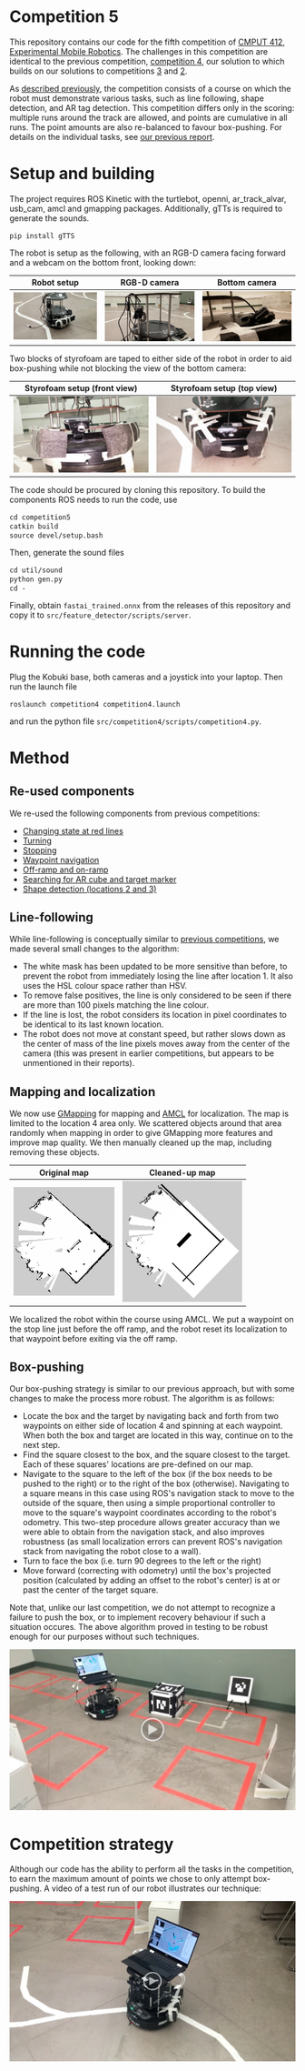 # Competition 5

This repository contains our code for the fifth competition of [CMPUT 412, Experimental Mobile Robotics](https://www.ualberta.ca/computing-science/undergraduate-studies/course-directory/courses/experimental-mobile-robotics).
The challenges in this competition are identical to the previous competition, [competition 4](https://github.com/CMPUT412-2019/competition4), our solution to which builds on our solutions to competitions [3](https://github.com/cmput412-2019/competition3) and [2](https://github.com/cmput412-2019/cmput412-competition2).

As [described previously](https://github.com/CMPUT412-2019/competition4#purpose), the competition consists of a course on which the robot must demonstrate various tasks, such as line following, shape detection, and AR tag detection.
This competition differs only in the scoring: multiple runs around the track are allowed, and points are cumulative in all runs.
The point amounts are also re-balanced to favour box-pushing.
For details on the individual tasks, see [our previous report](https://github.com/CMPUT412-2019/competition4#competition-overview).

# Setup and building

The project requires ROS Kinetic with the turtlebot, openni, ar_track_alvar, usb_cam, amcl and gmapping packages. Additionally, gTTs is required to generate the sounds.

    pip install gTTS

The robot is setup as the following, with an RGB-D camera facing forward and a webcam on the bottom front, looking down:

| Robot setup | RGB-D camera | Bottom camera
:-:|:-:|:-:
![](images/turtlebot.jpg) | ![](images/main_camera.jpg) | ![](images/bottom_camera.jpg)

Two blocks of styrofoam are taped to either side of the robot in order to aid box-pushing while not blocking the view of the bottom camera:

| Styrofoam setup (front view) | Styrofoam setup (top view)
:-:|:-:
![](images/styrofoam_front.jpg) | ![](images/styrofoam_top.jpg)

The code should be procured by cloning this repository. To build the components ROS needs to run the code, use

    cd competition5
    catkin build
    source devel/setup.bash

Then, generate the sound files

    cd util/sound
    python gen.py
    cd -

Finally, obtain `fastai_trained.onnx` from the releases of this repository and copy it to `src/feature_detector/scripts/server`.

# Running the code

Plug the Kobuki base, both cameras and a joystick into your laptop. Then run the launch file

    roslaunch competition4 competition4.launch

and run the python file `src/competition4/scripts/competition4.py`.

# Method

## Re-used components

We re-used the following components from previous competitions:

- [Changing state at red lines](https://github.com/CMPUT412-2019/cmput412-competition2#changing-state-at-red-lines)
- [Turning](https://github.com/CMPUT412-2019/cmput412-competition2#turning)
- [Stopping](https://github.com/CMPUT412-2019/cmput412-competition2#stopping)
- [Waypoint navigation](https://github.com/CMPUT412-2019/competition3/blob/master/Readme.md#waypoint-navigation)
- [Off-ramp and on-ramp](https://github.com/CMPUT412-2019/competition3/blob/master/Readme.md#off-ramp-and-on-ramp)
- [Searching for AR cube and target marker](https://github.com/CMPUT412-2019/competition4#searching-for-ar-cube-and-target-marker)
- [Shape detection (locations 2 and 3)](https://github.com/CMPUT412-2019/competition4#shape-detection-locations-2-and-3)

## Line-following

While line-following is conceptually similar to [previous competitions](https://github.com/CMPUT412-2019/cmput412-competition2#line-following), we made several small changes to the algorithm:

- The white mask has been updated to be more sensitive than before, to prevent the robot from immediately losing the line after location 1. It also uses the HSL colour space rather than HSV.
- To remove false positives, the line is only considered to be seen if there are more than 100 pixels matching the line colour.
- If the line is lost, the robot considers its location in pixel coordinates to be identical to its last known location.
- The robot does not move at constant speed, but rather slows down as the center of mass of the line pixels moves away from the center of the camera (this was present in earlier competitions, but appears to be unmentioned in their reports).

## Mapping and localization

We now use [GMapping](https://openslam-org.github.io/gmapping.html) for mapping and [AMCL](https://wiki.ros.org/amcl?distro=kinetic) for localization.
The map is limited to the location 4 area only.
We scattered objects around that area randomly when mapping in order to give GMapping more features and improve map quality.
We then manually cleaned up the map, including removing these objects.

| Original map | Cleaned-up map |
|:------------:|:--------------:|
| ![](images/map-raw.png) | ![](images/map-final.png) |

We localized the robot within the course using AMCL. We put a waypoint on the stop line just before the off ramp, and the robot reset its localization to that waypoint before exiting via the off ramp.

## Box-pushing

Our box-pushing strategy is similar to our previous approach, but with some changes to make the process more robust. The algorithm is as follows:

- Locate the box and the target by navigating back and forth from two waypoints on either side of location 4 and spinning at each waypoint. When both the box and target are located in this way, continue on to the next step.
- Find the square closest to the box, and the square closest to the target. Each of these squares' locations are pre-defined on our map.
- Navigate to the square to the left of the box (if the box needs to be pushed to the right) or to the right of the box (otherwise). Navigating to a square means in this case using ROS's navigation stack to move to the outside of the square, then using a simple proportional controller to move to the square's waypoint coordinates according to the robot's odometry. This two-step procedure allows greater accuracy than we were able to obtain from the navigation stack, and also improves robustness (as small localization errors can prevent ROS's navigation stack from navigating the robot close to a wall).
- Turn to face the box (i.e. turn 90 degrees to the left or the right)
- Move forward (correcting with odometry) until the box's projected position (calculated by adding an offset to the robot's center) is at or past the center of the target square.

Note that, unlike our last competition, we do not attempt to recognize a failure to push the box, or to implement recovery behaviour if such a situation occures. The above algorithm proved in testing to be robust enough for our purposes without such techniques.

[![](images/box-push-thumbnail.png)](https://drive.google.com/open?id=1WoiA0QvpzRToGFaCrkWglESosUYUmAGd)


# Competition strategy

Although our code has the ability to perform all the tasks in the competition, to earn the maximum amount of points we chose to only attempt box-pushing. A video of a test run of our robot illustrates our technique:

[![](images/full-run-thumbnail.png)](https://drive.google.com/open?id=1qp4m1mySJg3U9ASMa3wZBK9zTQIH-5QR)